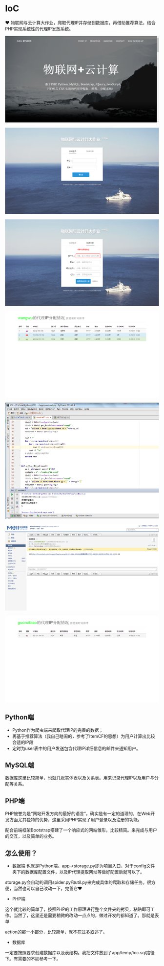 # IoC
:heart: 物联网与云计算大作业，爬取代理IP并存储到数据库，再借助推荐算法，结合PHP实现系统性的代理IP发放系统。

![首页展示图](https://github.com/guoruibiao/IoC/raw/master/images/index.png)

![login](https://github.com/guoruibiao/IoC/raw/master/images/login.png)

![register](https://github.com/guoruibiao/IoC/raw/master/images/register.png)

![Personal](https://github.com/guoruibiao/IoC/raw/master/images/personalpage.png)

![Console](https://github.com/guoruibiao/IoC/raw/master/images/console.png)

![QQmail](https://github.com/guoruibiao/IoC/raw/master/images/qqmail.png)

![GuoResult](https://github.com/guoruibiao/IoC/raw/master/images/guoresult.png)

## Python端

- Python作为爬虫端来爬取代理IP的完善的数据；
- 再基于推荐算法（我自己瞎闹的，参考了ItemCF的思想）为用户计算出比较合适的IP段
- 定时为user表中的用户发送包含代理IP详细信息的邮件来通知用户。

## MySQL端

数据库这里比较简单，也就几张实体表以及关系表。用来记录代理IP以及用户与分配等关系。

## PHP端

PHP被誉为是“网站开发方向的最好的语言”，确实是有一定的道理的，在Web开发方面尤其独特的优势，这里采用PHP实现了用户登录以及注册的功能。

配合前端框架Bootstrap搭建了一个响应式的网站雏形，比较精简。来完成与用户的交互，以及简单的业务。

## 怎么使用？

- 数据端
也就是Python端。app->storage.py即为项目入口，对于config文件夹下的数据库配置文件，以及IP代理提取网址等做好配置后就可以了。

storage.py会自动的调用spider.py和util.py来完成具体的爬取和存储任务。很方便，当然也可以自己改动一下，完善它:heart:

- PHP端

这个就比较的简单了，按照PHP的工作原理进行整个文件夹的拷贝，粘贴即可工作。当然了，这里还是需要稍微的改动一点点的，做过开发的都知道了。那就是表单

action的那一小部分，比较简单，就不在过多叙述了。

- 数据库

一定要按照要求创建数据库以及表结构。我把文件放到了app/temp/ioc.sql路径下。有需要的不妨参考一下。
